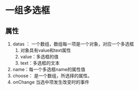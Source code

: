 # 一组多选框
## 属性
1. datas ： 一个数组，数组每一项是一个对象，对应一个多选框
    1. 对象具有value和text属性
    2. value：多选框的值
    3. text：多选框的文本
2. name：每一个多选框name的属性值
3. choose： 是一个数组，所选择的属性。
4. onChange 当选中项发生改变时的事件
    